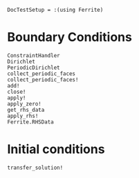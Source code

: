 ```@meta
DocTestSetup = :(using Ferrite)
```

# Boundary Conditions

```@docs
ConstraintHandler
Dirichlet
PeriodicDirichlet
collect_periodic_faces
collect_periodic_faces!
add!
close!
apply!
apply_zero!
get_rhs_data
apply_rhs!
Ferrite.RHSData
```

# Initial conditions

```@docs
transfer_solution!
```
